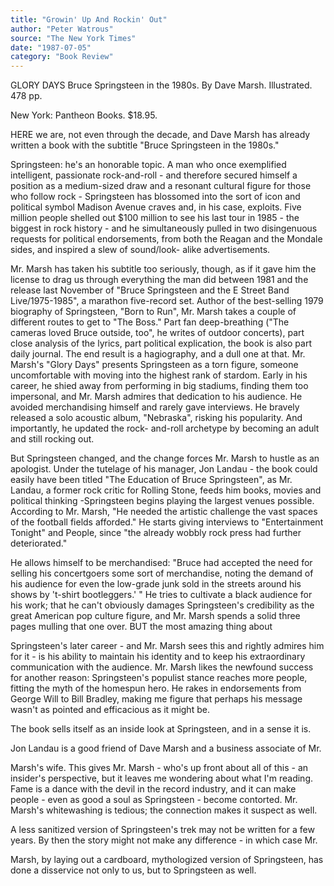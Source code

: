 ```yaml
---
title: "Growin' Up And Rockin' Out"
author: "Peter Watrous"
source: "The New York Times"
date: "1987-07-05"
category: "Book Review"
---
```


GLORY DAYS Bruce Springsteen in the 1980s. By Dave Marsh. Illustrated. 478 pp.

New York: Pantheon Books. $18.95.

HERE we are, not even through the decade, and Dave Marsh has already written a book with the subtitle "Bruce Springsteen in the 1980s."

Springsteen: he's an honorable topic. A man who once exemplified intelligent, passionate rock-and-roll - and therefore secured himself a position as a medium-sized draw and a resonant cultural figure for those who follow rock - Springsteen has blossomed into the sort of icon and political symbol Madison Avenue craves and, in his case, exploits. Five million people shelled out $100 million to see his last tour in 1985 - the biggest in rock history - and he simultaneously pulled in two disingenuous requests for political endorsements, from both the Reagan and the Mondale sides, and inspired a slew of sound/look- alike advertisements.

Mr. Marsh has taken his subtitle too seriously, though, as if it gave him the license to drag us through everything the man did between 1981 and the release last November of "Bruce Springsteen and the E Street Band Live/1975-1985", a marathon five-record set. Author of the best-selling 1979 biography of Springsteen, "Born to Run", Mr. Marsh takes a couple of different routes to get to "The Boss." Part fan deep-breathing ("The cameras loved Bruce outside, too", he writes of outdoor concerts), part close analysis of the lyrics, part political explication, the book is also part daily journal. The end result is a hagiography, and a dull one at that. Mr. Marsh's "Glory Days" presents Springsteen as a torn figure, someone uncomfortable with moving into the highest rank of stardom. Early in his career, he shied away from performing in big stadiums, finding them too impersonal, and Mr. Marsh admires that dedication to his audience. He avoided merchandising himself and rarely gave interviews. He bravely released a solo acoustic album, "Nebraska", risking his popularity. And importantly, he updated the rock- and-roll archetype by becoming an adult and still rocking out.

But Springsteen changed, and the change forces Mr. Marsh to hustle as an apologist. Under the tutelage of his manager, Jon Landau - the book could easily have been titled "The Education of Bruce Springsteen", as Mr. Landau, a former rock critic for Rolling Stone, feeds him books, movies and political thinking -Springsteen begins playing the largest venues possible. According to Mr. Marsh, "He needed the artistic challenge the vast spaces of the football fields afforded." He starts giving interviews to "Entertainment Tonight" and People, since "the already wobbly rock press had further deteriorated."

He allows himself to be merchandised: "Bruce had accepted the need for selling his concertgoers some sort of merchandise, noting the demand of his audience for even the low-grade junk sold in the streets around his shows by 't-shirt bootleggers.' " He tries to cultivate a black audience for his work; that he can't obviously damages Springsteen's credibility as the great American pop culture figure, and Mr. Marsh spends a solid three pages mulling that one over. BUT the most amazing thing about

Springsteen's later career - and Mr. Marsh sees this and rightly admires him for it - is his ability to maintain his identity and to keep his extraordinary communication with the audience. Mr. Marsh likes the newfound success for another reason: Springsteen's populist stance reaches more people, fitting the myth of the homespun hero. He rakes in endorsements from George Will to Bill Bradley, making me figure that perhaps his message wasn't as pointed and efficacious as it might be.

The book sells itself as an inside look at Springsteen, and in a sense it is.

Jon Landau is a good friend of Dave Marsh and a business associate of Mr.

Marsh's wife. This gives Mr. Marsh - who's up front about all of this - an insider's perspective, but it leaves me wondering about what I'm reading. Fame is a dance with the devil in the record industry, and it can make people - even as good a soul as Springsteen - become contorted. Mr. Marsh's whitewashing is tedious; the connection makes it suspect as well.

A less sanitized version of Springsteen's trek may not be written for a few years. By then the story might not make any difference - in which case Mr.

Marsh, by laying out a cardboard, mythologized version of Springsteen, has done a disservice not only to us, but to Springsteen as well.